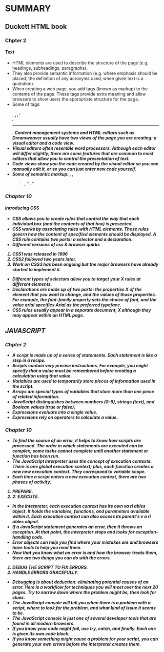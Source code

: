 # SUMMARY #
## Duckett HTML book ##

### Chpter 2 ###
#### Text ####
- HTML elements are used to describe the structure of the page (e.g. headings, subheadings, paragraphs).
- They also provide semantic information (e.g. where emphasis should be placed, the definition of any acronyms used, when given text is a quotation).
- When creating a web page, you add tags (known as markup) to the contents of the page. These tags provide extra meaning and allow browsers to show users the appropriate structure for the page.
- Some of tags: <p> , <b> , <i> , <sup> , <br /> , <hr /> .
*Content management systems and HTML editors such as Dreamweaver usually have two views of the page you are creating: a visual editor and a code view.*
 - Visual editors often resemble word processors. Although each editor will differ slightly, there are some features that are common to most editors that allow you to control the presentation of text.
- Code views show you the code created by the visual editor so you can manually edit it, or so you can just enter new code yourself. 
- Some of semantic markup: <strong> , <em> , <blockquote> , <q> .


### Chapter 10 ###
#### Introducing CSS ####
- CSS allows you to create rules that control the way that each individual box (and the contents of that box) is presented.
- CSS works by associating rules with HTML elements. These rules govern how the content of specified elements should be displayed. A CSS rule contains two parts: a selector and a declaration.
- Different versions of css & browser quirks
1. CSS1 was released in 1996 
2. CSS2 followed two years later.
3. Work on CSS3 has been ongoing but the major browsers have already started to implement it.
- Different types of selectors allow you to target your  X rules at different elements.
- Declarations are made up of two parts: the properties  X of the element that you want to change, and the values of those properties. For example, the font-family property sets the choice of font, and the value arial specifies Arial as the preferred typeface.
- CSS rules usually appear in a separate document,  X although they may appear within an HTML page.


 
## JAVASCRIPT ##

### Chpter 2 ###
- A script is made up of a series of statements. Each statement is like a step in a recipe. 
- Scripts contain very precise instructions. For example, 
you might specify that a value must be remembered before creating a calculation using that value. 
- Variables are used to temporarily store pieces of information used in the script. 
- Arrays are special types of variables that store more than one piece of related information. 
- JavaScript distinguishes between numbers (0-9), 
strings (text), and Boolean values (true or false). 
- Expressions evaluate into a single value.
- Expressions rely on operators to calculate a value. 

### Chapter 10 ###
- To find the source of an error, it helps to know how scripts are processed. The order in which statements are executed can be complex; some tasks cannot complete until another statement or function has been run.
- The JavaScript interpreter uses the concept of execution contexts. There is one global execution context; plus, each function creates a new new execution context. They correspond to variable scope.
- Each time a script enters a new execution context, there are two phases of activity: 
1. PREPARE.
2. 2: EXECUTE.
- In the interpreter, each execution context has its own va ri ables object. It holds the variables, functions, and parameters available within it. Each execution context can also access its parent's v a ri ables object.
- If a JavaScript statement generates an error, then it throws an exception. At that point, the interpreter stops and looks for exception-handling code. 
- Error objects can help you find where your mistakes are and browsers have tools to help you read them.
- Now that you know what an error is and how the browser treats them, there are two things you can do with the errors. 
1. DEBUG THE SCRIPT TO FIX ERRORS.
2. HANDLE ERRORS GRACEFULLY.
- Debugging is about deduction: eliminating potential causes of an error. Here is a workflow for techniques you will meet over the next 20 pages. Try to narrow down where the problem might be, then look for clues. 
- The JavaScript console will tell you when there is a problem with a script, where to look for the problem, and what kind of issue it seems to be. 
- The JavaScript console is just one of several developer tools that are found in all modern browsers. 
- If you know your code might fail, use try, catch, and finally. Each one is given its own code block. 
- If you know something might cause a problem for your script, you can generate your own errors before the interpreter creates them.
